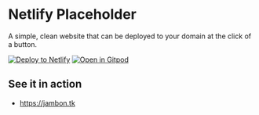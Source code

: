 # Netlify Placeholder

A simple, clean website that can be deployed to your domain at the click of a button.

[![Deploy to Netlify](https://www.netlify.com/img/deploy/button.svg)](https://app.netlify.com/start/deploy?repository=https://github.com/netlify/netlify-statuskit)
[![Open in Gitpod](http://gitpod.io/button/open-in-gitpod.svg)](https://gitpod.io#https://github.com/damosullivan/netlify-placeholder)

## See it in action

- https://jambon.tk
